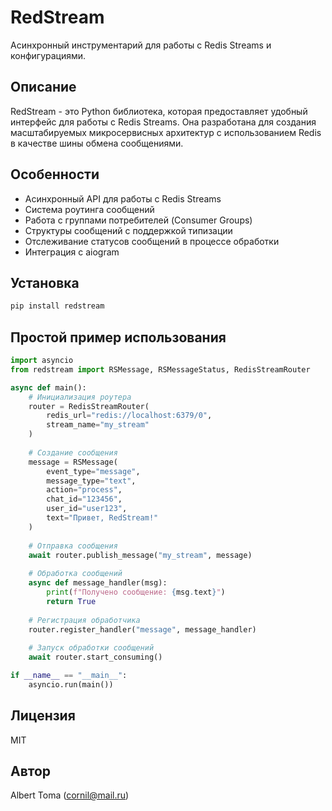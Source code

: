 # RedStream

Асинхронный инструментарий для работы с Redis Streams и конфигурациями.

## Описание

RedStream - это Python библиотека, которая предоставляет удобный интерфейс для работы с Redis Streams. Она разработана для создания масштабируемых микросервисных архитектур с использованием Redis в качестве шины обмена сообщениями.

## Особенности

- Асинхронный API для работы с Redis Streams
- Система роутинга сообщений
- Работа с группами потребителей (Consumer Groups)
- Структуры сообщений с поддержкой типизации
- Отслеживание статусов сообщений в процессе обработки
- Интеграция с aiogram

## Установка

```bash
pip install redstream
```

## Простой пример использования

```python
import asyncio
from redstream import RSMessage, RSMessageStatus, RedisStreamRouter

async def main():
    # Инициализация роутера
    router = RedisStreamRouter(
        redis_url="redis://localhost:6379/0",
        stream_name="my_stream"
    )
    
    # Создание сообщения
    message = RSMessage(
        event_type="message",
        message_type="text",
        action="process",
        chat_id="123456",
        user_id="user123",
        text="Привет, RedStream!"
    )
    
    # Отправка сообщения
    await router.publish_message("my_stream", message)
    
    # Обработка сообщений
    async def message_handler(msg):
        print(f"Получено сообщение: {msg.text}")
        return True
    
    # Регистрация обработчика
    router.register_handler("message", message_handler)
    
    # Запуск обработки сообщений
    await router.start_consuming()

if __name__ == "__main__":
    asyncio.run(main())
```

## Лицензия

MIT

## Автор

Albert Toma (cornil@mail.ru) 